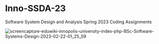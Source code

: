 # Inno-SSDA-23
Software System Design and Analysis Spring 2023 Coding Assignments

![screencapture-eduwiki-innopolis-university-index-php-BSc-Software-Systems-Design-2023-02-22-01_25_59](https://user-images.githubusercontent.com/66916141/220472825-8c4157d0-ab1b-498b-a720-a44515a4fee8.png)
